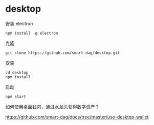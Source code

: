 # desktop

安装 electron
```
npm install -g electron
```

克隆
```
git clone https://github.com/smart-dag/desktop.git
```

安装
```
cd desktop
npm install
```

启动
```
npm start
```


如何使用桌面钱包，通过水龙头获得数字资产？

https://github.com/smart-dag/docs/tree/master/use-desktop-wallet
